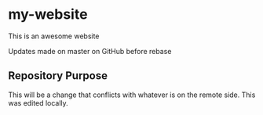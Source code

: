 # my-website

This is an awesome website

Updates made on master on GitHub before rebase

## Repository Purpose

This will be a change that conflicts 
with whatever is on the remote side.
This was edited locally.